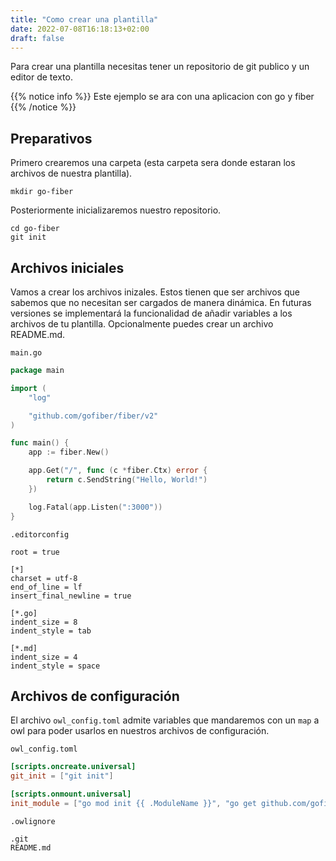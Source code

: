 ```yaml
---
title: "Como crear una plantilla"
date: 2022-07-08T16:18:13+02:00
draft: false
---
```


Para crear una plantilla necesitas tener un repositorio de git publico y un editor de texto.

{{% notice info %}}
Este ejemplo se ara con una aplicacion con go y fiber
{{% /notice %}}

## Preparativos
Primero crearemos una carpeta (esta carpeta sera donde estaran los archivos de nuestra plantilla).
    
    mkdir go-fiber

Posteriormente inicializaremos nuestro repositorio.

    cd go-fiber
    git init

## Archivos iniciales
Vamos a crear los archivos inizales. Estos tienen que ser archivos que sabemos que no
necesitan ser cargados de manera dinámica. En futuras versiones se implementará la funcionalidad de añadir
variables a los archivos de tu plantilla. Opcionalmente puedes crear un archivo README.md.

`main.go`
```go
package main

import (
    "log"

    "github.com/gofiber/fiber/v2"
)

func main() {
    app := fiber.New()

    app.Get("/", func (c *fiber.Ctx) error {
        return c.SendString("Hello, World!")
    })

    log.Fatal(app.Listen(":3000"))
}
```

`.editorconfig`
```
root = true

[*]
charset = utf-8
end_of_line = lf
insert_final_newline = true

[*.go]
indent_size = 8
indent_style = tab

[*.md]
indent_size = 4
indent_style = space
```

## Archivos de configuración
El archivo `owl_config.toml` admite variables que mandaremos con un `map` a owl para poder usarlos en nuestros archivos
de configuración.

`owl_config.toml`

```toml
[scripts.oncreate.universal]
git_init = ["git init"]

[scripts.onmount.universal]
init_module = ["go mod init {{ .ModuleName }}", "go get github.com/gofiber/fiber/v2"]
```

`.owlignore`

```
.git
README.md
```
